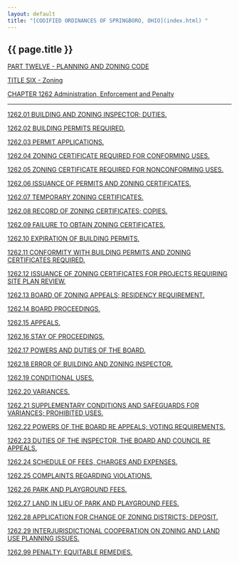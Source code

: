 ```yaml
---
layout: default 
title: "[CODIFIED ORDINANCES OF SPRINGBORO, OHIO](index.html) "
---
```


{{ page.title }}
----------------

[PART TWELVE - PLANNING AND ZONING CODE](465ba412.html)

[TITLE SIX - Zoning](4c61a412.html)

[CHAPTER 1262 Administration, Enforcement and Penalty](4cfaa412.html)

---

[1262.01 BUILDING AND ZONING INSPECTOR; DUTIES.](4d24a412.html)

[1262.02 BUILDING PERMITS REQUIRED.](4d27a412.html)

[1262.03 PERMIT APPLICATIONS.](4d2ba412.html)

[1262.04 ZONING CERTIFICATE REQUIRED FOR CONFORMING
USES.](4d2fa412.html)

[1262.05 ZONING CERTIFICATE REQUIRED FOR NONCONFORMING
USES.](4d33a412.html)

[1262.06 ISSUANCE OF PERMITS AND ZONING CERTIFICATES.](4d37a412.html)

[1262.07 TEMPORARY ZONING CERTIFICATES.](4d3ba412.html)

[1262.08 RECORD OF ZONING CERTIFICATES; COPIES.](4d3ea412.html)

[1262.09 FAILURE TO OBTAIN ZONING CERTIFICATES.](4d42a412.html)

[1262.10 EXPIRATION OF BUILDING PERMITS.](4d46a412.html)

[1262.11 CONFORMITY WITH BUILDING PERMITS AND ZONING CERTIFICATES
REQUIRED.](4d4aa412.html)

[1262.12 ISSUANCE OF ZONING CERTIFICATES FOR PROJECTS REQUIRING SITE
PLAN REVIEW.](4d4ea412.html)

[1262.13 BOARD OF ZONING APPEALS; RESIDENCY REQUIREMENT.](4d51a412.html)

[1262.14 BOARD PROCEEDINGS.](4d55a412.html)

[1262.15 APPEALS.](4d58a412.html)

[1262.16 STAY OF PROCEEDINGS.](4d5ca412.html)

[1262.17 POWERS AND DUTIES OF THE BOARD.](4d60a412.html)

[1262.18 ERROR OF BUILDING AND ZONING INSPECTOR.](4d64a412.html)

[1262.19 CONDITIONAL USES.](4d67a412.html)

[1262.20 VARIANCES.](4d77a412.html)

[1262.21 SUPPLEMENTARY CONDITIONS AND SAFEGUARDS FOR VARIANCES;
PROHIBITED USES.](4d85a412.html)

[1262.22 POWERS OF THE BOARD RE APPEALS; VOTING
REQUIREMENTS.](4d89a412.html)

[1262.23 DUTIES OF THE INSPECTOR, THE BOARD AND COUNCIL RE
APPEALS.](4d8da412.html)

[1262.24 SCHEDULE OF FEES, CHARGES AND EXPENSES.](4d90a412.html)

[1262.25 COMPLAINTS REGARDING VIOLATIONS.](4d94a412.html)

[1262.26 PARK AND PLAYGROUND FEES.](4d97a412.html)

[1262.27 LAND IN LIEU OF PARK AND PLAYGROUND FEES.](4d9ba412.html)

[1262.28 APPLICATION FOR CHANGE OF ZONING DISTRICTS;
DEPOSIT.](4d9fa412.html)

[1262.29 INTERJURISDICTIONAL COOPERATION ON ZONING AND LAND USE PLANNING
ISSUES.](4da2a412.html)

[1262.99 PENALTY; EQUITABLE REMEDIES.](4da6a412.html)
